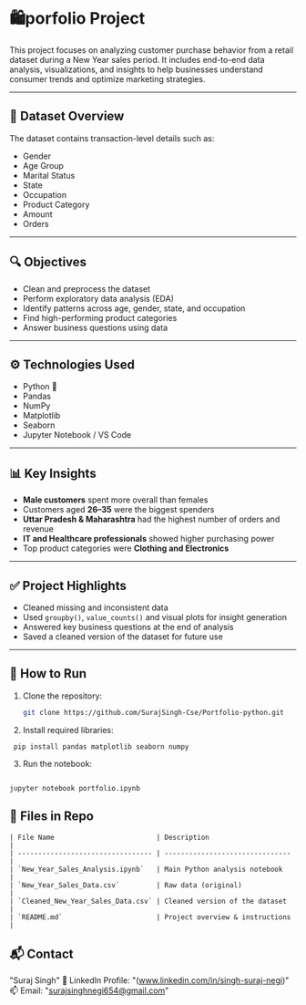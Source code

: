 # 🛍️porfolio Project

This project focuses on analyzing customer purchase behavior from a retail dataset during a New Year sales period. It includes end-to-end data analysis, visualizations, and insights to help businesses understand consumer trends and optimize marketing strategies.

---

## 📁 Dataset Overview

The dataset contains transaction-level details such as:

- Gender
- Age Group
- Marital Status
- State
- Occupation
- Product Category
- Amount
- Orders

---

## 🔍 Objectives

- Clean and preprocess the dataset
- Perform exploratory data analysis (EDA)
- Identify patterns across age, gender, state, and occupation
- Find high-performing product categories
- Answer business questions using data

---

## ⚙️ Technologies Used

- Python 🐍
- Pandas
- NumPy
- Matplotlib
- Seaborn
- Jupyter Notebook / VS Code

---

## 📊 Key Insights

- **Male customers** spent more overall than females
- Customers aged **26–35** were the biggest spenders
- **Uttar Pradesh & Maharashtra** had the highest number of orders and revenue
- **IT and Healthcare professionals** showed higher purchasing power
- Top product categories were **Clothing and Electronics**

---

## ✅ Project Highlights

- Cleaned missing and inconsistent data
- Used `groupby()`, `value_counts()` and visual plots for insight generation
- Answered key business questions at the end of analysis
- Saved a cleaned version of the dataset for future use

---

## 📌 How to Run

1. Clone the repository:
   ```bash
   git clone https://github.com/SurajSingh-Cse/Portfolio-python.git

2. Install required libraries:
```
 pip install pandas matplotlib seaborn numpy
  ``` 
3. Run the notebook:
```

jupyter notebook portfolio.ipynb

```

## 📂 Files in Repo
```
| File Name                         | Description                     |
| --------------------------------- | ------------------------------- |
| `New_Year_Sales_Analysis.ipynb`   | Main Python analysis notebook   |
| `New_Year_Sales_Data.csv`         | Raw data (original)             |
| `Cleaned_New_Year_Sales_Data.csv` | Cleaned version of the dataset  |
| `README.md`                       | Project overview & instructions |

```

## 📬 Contact
   "Suraj Singh"
🔗 LinkedIn Profile: "(www.linkedin.com/in/singh-suraj-negi)"
📫 Email: "surajsinghnegi654@gmail.com"


